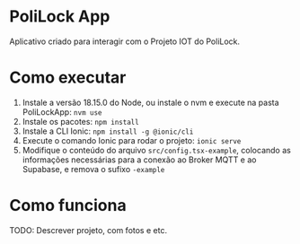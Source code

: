 # PoliLock App

Aplicativo criado para interagir com o Projeto IOT do PoliLock.

# Como executar

1. Instale a versão 18.15.0 do Node, ou instale o nvm e execute na pasta PoliLockApp: `nvm use`
1. Instale os pacotes: `npm install`
1. Instale a CLI Ionic: `npm install -g @ionic/cli`
1. Execute o comando Ionic para rodar o projeto: `ionic serve`
1. Modifique o conteúdo do arquivo `src/config.tsx-example`, colocando as informações necessárias para a conexão ao Broker MQTT e ao Supabase, e remova o sufixo `-example`

# Como funciona

TODO: Descrever projeto, com fotos e etc.
